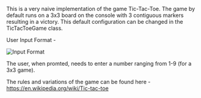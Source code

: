 This is a very naive implementation of the game Tic-Tac-Toe. The game by default runs on a 3x3 board on the console with 3 contiguous markers resulting in a victory. This default configuration can be changed in the TicTacToeGame class.

User Input Format -

![Input Format](http://i.imgur.com/sInnZ58.png)

The user, when promted, needs to enter a number ranging from 1-9 (for a 3x3 game).

The rules and variations of the game can be found here -
https://en.wikipedia.org/wiki/Tic-tac-toe
